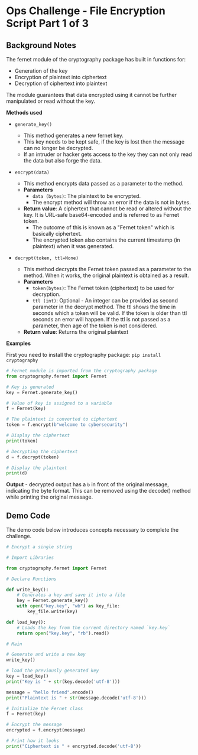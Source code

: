 # Ops Challenge - File Encryption Script Part 1 of 3

## Background Notes

The fernet module of the cryptography package has built in functions for:

- Generation of the key
- Encryption of plaintext into ciphertext
- Decryption of ciphertext into plaintext

The module guarantees that data encrypted using it cannot be further manipulated or read without the key.

**Methods used**

- `generate_key()`
  - This method generates a new fernet key.
  - This key needs to be kept safe, if the key is lost then the message can no longer be decrypted.
  - If an intruder or hacker gets access to the key they can not only read the data but also forge the data.
- `encrypt(data)`
  - This method encrypts data passed as a parameter to the method.
  - **Parameters**
    - `data (bytes)`: The plaintext to be encrypted.
    - The encrypt method will throw an error if the data is not in bytes.
  - **Return value**: A ciphertext that cannot be read or altered without the key. It is URL-safe base64-encoded and is referred to as Fernet token.
    - The outcome of this is known as a "Fernet token" which is basically ciphertext.
    - The encrypted token also contains the current timestamp (in plaintext) when it was generated.

- `decrypt(token, ttl=None)`
  - This method decrypts the Fernet token passed as a parameter to the method. When it works, the original plaintext is obtained as a result.
  - **Parameters**
    - `token(bytes)`: The Fernet token (ciphertext) to be used for decryption.
    - `ttl (int)`: Optional - An integer can be provided as second parameter in the decrypt method. The ttl shows the time in seconds which a token will be valid. If the token is older than ttl seconds an error will happen. If the ttl is not passed as a parameter, then age of the token is not considered.
  - **Return value**: Returns the original plaintext

**Examples**

First you need to install the cryptography package: `pip install cryptography`

```python
# Fernet module is imported from the cryptography package
from cryptography.fernet import Fernet

# Key is generated
key = Fernet.generate_key()

# Value of key is assigned to a variable
f = Fernet(key)

# The plaintext is converted to ciphertext
token = f.encrypt(b"welcome to cybersecurity")

# Display the ciphertext
print(token)

# Decrypting the ciphertext
d = f.decrypt(token)

# Display the plaintext
print(d)
```

**Output** - decrypted output has a `b` in front of the original message, indicating the byte format. This can be removed using the decode() method while printing the original message.

## Demo Code

The demo code below introduces concepts necessary to complete the challenge.

```python
# Encrypt a single string

# Import Libraries

from cryptography.fernet import Fernet

# Declare Functions

def write_key():
    # Generates a key and save it into a file
    key = Fernet.generate_key()
    with open("key.key", "wb") as key_file:
        key_file.write(key)

def load_key():
    # Loads the key from the current directory named `key.key`
    return open("key.key", "rb").read()

# Main

# Generate and write a new key
write_key()

# load the previously generated key
key = load_key()
print("Key is " + str(key.decode('utf-8')))

message = "hello friend".encode()
print("Plaintext is " + str(message.decode('utf-8')))

# Initialize the Fernet class
f = Fernet(key)

# Encrypt the message
encrypted = f.encrypt(message)

# Print how it looks
print("Ciphertext is " + encrypted.decode('utf-8'))
```
